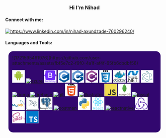 <h3 align="center">Hi I'm Nihad</h3>




<h4 align="left">Connect with me:</h4>
<p align="left">
    <a href="https://www.linkedin.com/in/nihad-axundzade-760296240/" target="blank"><img align="center"
            src="https://raw.githubusercontent.com/rahuldkjain/github-profile-readme-generator/master/src/images/icons/Social/linked-in-alt.svg"
            alt="https://www.linkedin.com/in/nihad-axundzade-760296240/" height="30" width="40" /></a>
</p>

<h4 align="left">Languages and Tools:</h4>
<div style="display: flex; flex-wrap: wrap-reverse; margin: 10px; padding: 12px; border-radius: 15px; background-color: #32076f;">
    <p align="left"> <a href="https://developer.android.com" target="_blank" rel="noreferrer"> <img
                src="https://raw.githubusercontent.com/devicons/devicon/master/icons/android/android-original-wordmark.svg"
                alt="android" width="40" height="40" /> </a> <a href="https://azure.microsoft.com/en-in/"
            target="_blank" rel="noreferrer"> <img
                src="https://www.vectorlogo.zone/logos/microsoft_azure/microsoft_azure-icon.svg" alt="azure" width="40"
                height="40" /> </a> <a href="https://getbootstrap.com" target="_blank" rel="noreferrer"> <img
                src="https://raw.githubusercontent.com/devicons/devicon/master/icons/bootstrap/bootstrap-plain-wordmark.svg"
                alt="bootstrap" width="40" height="40" /> </a> <a href="https://www.cprogramming.com/" target="_blank"
            rel="noreferrer"> <img
                src="https://raw.githubusercontent.com/devicons/devicon/master/icons/c/c-original.svg" alt="c"
                width="40" height="40" /> </a> <a href="https://www.w3schools.com/cpp/" target="_blank"
            rel="noreferrer"> <img
                src="https://raw.githubusercontent.com/devicons/devicon/master/icons/cplusplus/cplusplus-original.svg"
                alt="cplusplus" width="40" height="40" /> </a> <a href="https://www.w3schools.com/cs/" target="_blank"
            rel="noreferrer"> <img
                src="https://raw.githubusercontent.com/devicons/devicon/master/icons/csharp/csharp-original.svg"
                alt="csharp" width="40" height="40" /> </a> <a href="https://www.w3schools.com/css/" target="_blank"
            rel="noreferrer"> <img
                src="https://raw.githubusercontent.com/devicons/devicon/master/icons/css3/css3-original-wordmark.svg"
                alt="css3" width="40" height="40" /> </a> <a href="https://www.docker.com/" target="_blank"
            rel="noreferrer"> <img
                src="https://raw.githubusercontent.com/devicons/devicon/master/icons/docker/docker-original-wordmark.svg"
                alt="docker" width="40" height="40" /> </a> <a href="https://dotnet.microsoft.com/" target="_blank"
            rel="noreferrer"> <img
                src="https://raw.githubusercontent.com/devicons/devicon/master/icons/dot-net/dot-net-original-wordmark.svg"
                alt="dotnet" width="40" height="40" /> </a> <a href="https://www.electronjs.org" target="_blank"
            rel="noreferrer"> <img
                src="https://raw.githubusercontent.com/devicons/devicon/master/icons/electron/electron-original.svg"
                alt="electron" width="40" height="40" /> </a> <a href="https://www.figma.com/" target="_blank"
            rel="noreferrer"> <img src="https://www.vectorlogo.zone/logos/figma/figma-icon.svg" alt="figma" width="40"
                height="40" /> </a> <a href="https://firebase.google.com/" target="_blank" rel="noreferrer"> <img
                src="https://www.vectorlogo.zone/logos/firebase/firebase-icon.svg" alt="firebase" width="40"
                height="40" /> </a> <a href="https://git-scm.com/" target="_blank" rel="noreferrer"> <img
                src="https://www.vectorlogo.zone/logos/git-scm/git-scm-icon.svg" alt="git" width="40" height="40" />
        </a> <a href="https://www.w3.org/html/" target="_blank" rel="noreferrer"> <img
                src="https://raw.githubusercontent.com/devicons/devicon/master/icons/html5/html5-original-wordmark.svg"
                alt="html5" width="40" height="40" /> </a> <a href="https://www.adobe.com/in/products/illustrator.html"
            target="_blank" rel="noreferrer"> <img
                src="https://www.vectorlogo.zone/logos/adobe_illustrator/adobe_illustrator-icon.svg" alt="illustrator"
                width="40" height="40" /> </a> <a href="https://developer.mozilla.org/en-US/docs/Web/JavaScript"
            target="_blank" rel="noreferrer"> <img
                src="https://raw.githubusercontent.com/devicons/devicon/master/icons/javascript/javascript-original.svg"
                alt="javascript" width="40" height="40" /> </a> <a href="https://www.mongodb.com/" target="_blank"
            rel="noreferrer"> <img
                src="https://raw.githubusercontent.com/devicons/devicon/master/icons/mongodb/mongodb-original-wordmark.svg"
                alt="mongodb" width="40" height="40" /> </a> <a href="https://www.microsoft.com/en-us/sql-server"
            target="_blank" rel="noreferrer"> <img
                src="https://www.svgrepo.com/show/303229/microsoft-sql-server-logo.svg" alt="mssql" width="40"
                height="40" /> </a> <a href="https://www.mysql.com/" target="_blank" rel="noreferrer"> <img
                src="https://raw.githubusercontent.com/devicons/devicon/master/icons/mysql/mysql-original-wordmark.svg"
                alt="mysql" width="40" height="40" /> </a> <a href="https://www.photoshop.com/en" target="_blank"
            rel="noreferrer"> <img
                src="https://raw.githubusercontent.com/devicons/devicon/master/icons/photoshop/photoshop-line.svg"
                alt="photoshop" width="40" height="40" /> </a> <a href="https://www.postgresql.org" target="_blank"
            rel="noreferrer"> <img
                src="https://raw.githubusercontent.com/devicons/devicon/master/icons/postgresql/postgresql-original-wordmark.svg"
                alt="postgresql" width="40" height="40" /> </a> <a href="https://postman.com" target="_blank"
            rel="noreferrer"> <img src="https://www.vectorlogo.zone/logos/getpostman/getpostman-icon.svg" alt="postman"
                width="40" height="40" /> </a> <a href="https://www.python.org" target="_blank" rel="noreferrer"> <img
                src="https://raw.githubusercontent.com/devicons/devicon/master/icons/python/python-original.svg"
                alt="python" width="40" height="40" /> </a> <a href="https://reactjs.org/" target="_blank"
            rel="noreferrer"> <img
                src="https://raw.githubusercontent.com/devicons/devicon/master/icons/react/react-original-wordmark.svg"
                alt="react" width="40" height="40" /> </a> <a href="https://reactnative.dev/" target="_blank"
            rel="noreferrer"> <img src="https://reactnative.dev/img/header_logo.svg" alt="reactnative" width="40"
                height="40" /> </a> <a href="https://redux.js.org" target="_blank" rel="noreferrer"> <img
                src="https://raw.githubusercontent.com/devicons/devicon/master/icons/redux/redux-original.svg"
                alt="redux" width="40" height="40" /> </a> <a href="https://sass-lang.com" target="_blank"
            rel="noreferrer"> <img
                src="https://raw.githubusercontent.com/devicons/devicon/master/icons/sass/sass-original.svg" alt="sass"
                width="40" height="40" /> </a> <a href="https://www.typescriptlang.org/" target="_blank"
            rel="noreferrer"> <img
                src="https://raw.githubusercontent.com/devicons/devicon/master/icons/typescript/typescript-original.svg"
                alt="typescript" width="40" height="40" /> </a> </p>
![1721595461976](https://github.com/user-attachments/assets/fbf5e7c2-f9f0-4a1f-af4f-65fb6cbdbf56)

</div>
